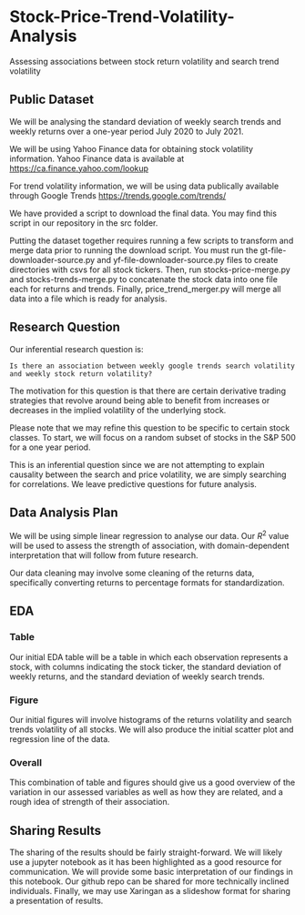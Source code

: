 # Stock-Price-Trend-Volatility-Analysis
Assessing associations between stock return volatility and search trend volatility

## Public Dataset

We will be analysing the standard deviation of weekly search trends and weekly returns over a one-year period July 2020 to July 2021.

We will be using Yahoo Finance data for obtaining stock volatility information. Yahoo Finance data is available at https://ca.finance.yahoo.com/lookup 

For trend volatility information, we will be using data publically available through Google Trends https://trends.google.com/trends/ 

We have provided a script to download the final data. You may find this script in our repository in the src folder.

Putting the dataset together requires running a few scripts to transform and merge data prior to running the download script. You must run the gt-file-downloader-source.py and yf-file-downloader-source.py files to create directories with csvs for all stock tickers. Then, run stocks-price-merge.py and stocks-trends-merge.py to concatenate the stock data into one file each for returns and trends. Finally, price_trend_merger.py will merge all data into a file which is ready for analysis.

## Research Question

Our inferential research question is:

```Is there an association between weekly google trends search volatility and weekly stock return volatility?```

The motivation for this question is that there are certain derivative trading strategies that revolve around being able to benefit from increases or decreases in the implied volatility of the underlying stock.

Please note that we may refine this question to be specific to certain stock classes. To start, we will focus on a random subset of stocks in the S&P 500 for a one year period.

This is an inferential question since we are not attempting to explain causality between the search and price volatility, we are simply searching for correlations. We leave predictive questions for future analysis.

## Data Analysis Plan

We will be using simple linear regression to analyse our data. Our $R^2$ value will be used to assess the strength of association, with domain-dependent interpretation that will follow from future research.

Our data cleaning may involve some cleaning of the returns data, specifically converting returns to percentage formats for standardization.

## EDA
### Table

Our initial EDA table will be a table in which each observation represents a stock, with columns indicating the stock ticker, the standard deviation of weekly returns, and the standard deviation of weekly search trends.

### Figure

Our initial figures will involve histograms of the returns volatility and search trends volatility of all stocks. We will also produce the initial scatter plot and regression line of the data.

### Overall

This combination of table and figures should give us a good overview of the variation in our assessed variables as well as how they are related, and a rough idea of strength of their association.

## Sharing Results

The sharing of the results should be fairly straight-forward. We will likely use a jupyter notebook as it has been highlighted as a good resource for communication. We will provide some basic interpretation of our findings in this notebook. Our github repo can be shared for more technically inclined individuals. Finally, we may use Xaringan as a slideshow format for sharing a presentation of results.
